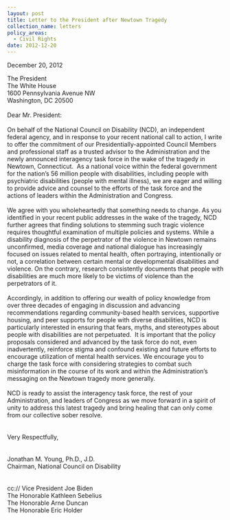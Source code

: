 ```yaml
---
layout: post
title: Letter to the President after Newtown Tragedy
collection_name: letters
policy_areas:
  - Civil Rights
date: 2012-12-20
---
```

December 20, 2012

The President\
The White House\
1600 Pennsylvania Avenue NW\
Washington, DC 20500\
\
Dear Mr. President:\
\
On behalf of the National Council on Disability (NCD), an independent federal agency, and in response to your recent national call to action, I write to offer the commitment of our Presidentially-appointed Council Members and professional staff as a trusted advisor to the Administration and the newly announced interagency task force in the wake of the tragedy in Newtown, Connecticut.  As a national voice within the federal government for the nation’s 56 million people with disabilities, including people with psychiatric disabilities (people with mental illness), we are eager and willing to provide advice and counsel to the efforts of the task force and the  actions of leaders within the Administration and Congress.\
\
We agree with you wholeheartedly that something needs to change. As you identified in your recent public addresses in the wake of the tragedy, NCD further agrees that finding solutions to stemming such tragic violence requires thoughtful examination of multiple policies and systems. While a disability diagnosis of the perpetrator of the violence in Newtown remains unconfirmed, media coverage and national dialogue has increasingly focused on issues related to mental health, often portraying, intentionally or not, a correlation between certain mental or developmental disabilities and violence. On the contrary, research consistently documents that people with disabilities are much more likely to be victims of violence than the perpetrators of it.\
\
Accordingly, in addition to offering our wealth of policy knowledge from over three decades of engaging in discussion and advancing recommendations regarding community-based health services, supportive housing, and peer supports for people with diverse disabilities, NCD is particularly interested in ensuring that fears, myths, and stereotypes about people with disabilities are not perpetuated.  It is important that the policy proposals considered and advanced by the task force do not, even inadvertently, reinforce stigma and confound existing and future efforts to encourage utilization of mental health services. We encourage you to charge the task force with considering strategies to combat such misinformation in the course of its work and within the Administration’s messaging on the Newtown tragedy more generally.   \
\
NCD is ready to assist the interagency task force, the rest of your Administration, and leaders of Congress as we move forward in a spirit of unity to address this latest tragedy and bring healing that can only come from our collective sober resolve.\
 \
\
Very Respectfully,\
 \
\
Jonathan M. Young, Ph.D., J.D.\
Chairman, National Council on Disability\
 \
\
cc:// Vice President Joe Biden\
The Honorable Kathleen Sebelius\
The Honorable Arne Duncan\
The Honorable Eric Holder